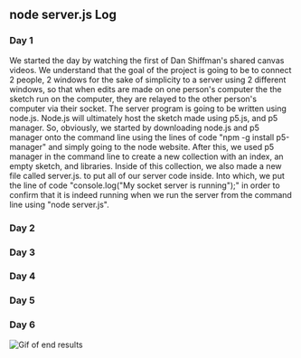 ## node server.js Log

### Day 1
We started the day by watching the first of Dan Shiffman's shared canvas videos. We understand that the goal of the project is going to be to connect 2 people, 2 windows for the sake of simplicity to a server using 2 different windows, so that when edits are made on one person's computer the the sketch run on the computer, they are relayed to the other person's computer via their socket. The server program is going to be written using node.js. Node.js will ultimately host the sketch made using p5.js, and p5 manager. So, obviously, we started by downloading node.js and p5 manager onto the command line using the lines of code "npm -g install p5-manager" and simply going to the node website. After this, we used p5 manager in the command line to create a new collection with an index, an empty sketch, and libraries. Inside of this collection, we also made a new file called server.js. to put all of our server code inside. Into which, we put the line of code "console.log("My socket server is running");" in order to confirm that it is indeed running when we run the server from the command line using "node server.js".

### Day 2

### Day 3

### Day 4

### Day 5

### Day 6


![Gif of end results](https://github.com/AYJACKSON-ICS4U/shared-drawing-canvas-websockets-and-p5-js-2cci-gang/blob/master/Shorterone.gif)
